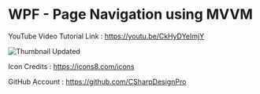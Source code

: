 # WPF - Page Navigation using MVVM

YouTube Video Tutorial Link : https://youtu.be/CkHyDYeImjY

![Thumbnail Updated](https://user-images.githubusercontent.com/55704859/186707492-d78dc245-7219-4a64-b3f1-396af89daf08.png)


Icon Credits : https://icons8.com/icons

GitHub Account : https://github.com/CSharpDesignPro
